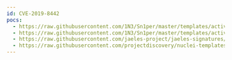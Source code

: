 ```yaml
---
id: CVE-2019-8442
pocs:
  - https://raw.githubusercontent.com/1N3/Sn1per/master/templates/active/CVE-2019-8442_-_Jira_Webroot_Directory_Traversal_1.sh
  - https://raw.githubusercontent.com/1N3/Sn1per/master/templates/active/CVE-2019-8442_-_Jira_Webroot_Directory_Traversal_2.sh
  - https://raw.githubusercontent.com/jaeles-project/jaeles-signatures/master/cves/jira-path-traversal-cve-2019-8442.yaml
  - https://raw.githubusercontent.com/projectdiscovery/nuclei-templates/master/cves/2019/CVE-2019-8442.yaml
---
```

